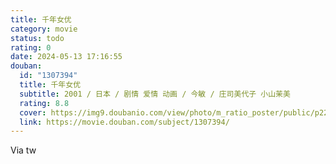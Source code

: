 ```yaml
---
title: 千年女优
category: movie
status: todo
rating: 0
date: 2024-05-13 17:16:55
douban:
  id: "1307394"
  title: 千年女优
  subtitle: 2001 / 日本 / 剧情 爱情 动画 / 今敏 / 庄司美代子 小山茉美
  rating: 8.8
  cover: https://img9.doubanio.com/view/photo/m_ratio_poster/public/p2215102596.jpg
  link: https://movie.douban.com/subject/1307394/
---
```


Via tw 